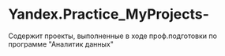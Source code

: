 # Yandex.Practice_MyProjects-
Содержит проекты, выполненные в ходе проф.подготовки по программе "Аналитик данных"
